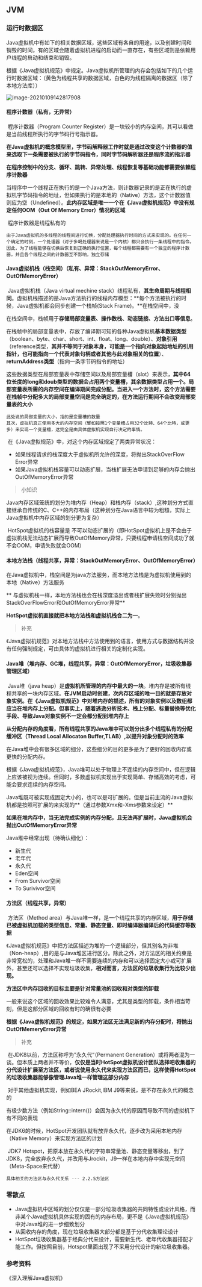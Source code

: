 ## JVM

### 运行时数据区

​	Java虚拟机中有如下的相关数据区域，这些区域有各自的用途，以及创建时间和销毁的时间，有的区域会随着虚拟机进程的启动而一直存在，有些区域则是依赖用户线程的启动和结束和销毁。

​	根据《Java虚拟机规范》中规定。Java虚拟机所管理的内存会包括如下的几个运行时数据区域：（黄色为线程共享的数据区域，白色的为线程隔离的数据区（除了本地方法库））

![image-20210109142817908](https://raw.githubusercontent.com/TanLinRu/ImageHost/master/images/image-20210109142817908.png)

#### 程序计数器（私有，无异常）

​	程序计数器（Program Counter Register）是一块较小的内存空间，其可以看做是当前线程所执行的字节码行号指示器。

​	**在Java虚拟机的概念模型里，字节码解释器工作时就是通过改变这个计数器的值来选取下一条需要被执行的字节码指令，同时字节码解析器还是程序流的指示器**

​	**在程序控制中的分支、循环、跳转、异常处理、线程恢复等基础功能都需要依赖程序计数器**

​	当程序中一个线程正在执行的是一个Java方法，则计数器记录的是正在执行的虚拟机字节码指令的地址，但如果执行的是本地的（Native）方法，这个计数器值则应为空（Undefined）。**此内存区域是唯一一个在《Java虚拟机规范》中没有规定任何OOM（Out Of Memory Error）情况的区域**

​	程序计数器是线程私有的

~~~
由于Java虚拟机的多线程的线程间进行切换，分配处理器执行时间的方式来实现的。在任何一个确定的时刻，一个处理器（对于多喝处理器来说是一个内核）都只会执行一条线程中的指令。因此，为了线程能够在切换后恢复到正确的执行位置，每个线程都需要有一个独立的程序计数器，并且各个线程之间的计数器互不影响，独立存储
~~~

#### Java虚拟机栈（栈空间）（私有、异常：StackOutMemoryError、OutOfMemoryError）

​	Java虚拟机栈（Java virtual mechine stack）线程私有，**其生命周期与线程相同**。虚拟机栈描述的是Java方法执行的线程内存模型：**每个方法被执行的时候，Java虚拟机都会同步创建一个栈帧(Stack Frame)。**在栈空间中，没

在栈空间中，栈帧用于**存储局部变量表、操作数栈、动态链接、方法出口等信息**。

​	在栈帧中的局部变量表中，存放了编译期可知的各种Java虚拟机**基本数据类型**（boolean、byte、char、short、int、float、long、double）、**对象引用**（reference类型，**其并不等同于对象本身，可能是一个指向对象起始地址的引用指针，也可能指向一个代表对象句柄或者其他与此对象相关的位置**）、**returnAddress类型**（指向一条字节码指令的地址）

​	这些数据类型在局部变量表中存储空间以及局部变量槽（slot）来表示，**其中64位长度的long和doub类型的数据会占用两个变量槽，其余数据类型占用一个。局部变量表所需的内存空间在编译期间完成分配。当进入一个方法时，这个方法需要在栈帧中分配多大的局部变量空间是完全确定的，在方法运行期间不会改变局部变量表的大小**

~~~
此处说的局部变量的大小，指的是变量槽的数量
其次，虚拟机真正使用多大的内存空间（譬如按照1个变量槽占用32个比特、64个比特，或更多）来实现一个变量槽，这完全是由具体虚拟机实现自行决定的事情。		
~~~

​	在《Java虚拟规范》中，对这个内存区域规定了两类异常状况：

* 如果线程请求的栈深度大于虚拟机所允许的深度，将抛出StackOverFlow Error异常
* 如果Java虚拟机栈容量可以动态扩展，当栈扩展无法申请到足够的内存会抛出OutOfMemoryError异常

> 小知识

​	Java内存区域笼统的划分为堆内存（Heap）和栈内存（stack）,这种划分方式直接继承自传统的C、C++的内存布局（这种划分在Java语言中较为粗糙，实际上Java虚拟机中内存区域的划分更为复杂）

​	HotSpot虚拟机的栈容量是 不可以动态扩展的（即HotSpot虚拟机上是不会由于虚拟机栈无法动态扩展而导致OutOfMemory异常，只要线程申请栈空间成功了就不会OOM，申请失败就会OOM）

#### 本地方法栈（线程共享，异常：StackOutMemoryError、OutOfMemoryError）

​	在Java虚拟机中，栈空间是为java方法服务，而本地方法栈是为虚拟机使用到的本地（Native）方法服务

**	与虚拟机栈一样，本地方法栈也会在栈深度溢出或者栈扩展失败时分别抛出StackOverFlowError和OutOfMemoryError异常**

**HotSpot虚拟机直接就把本地方法栈和虚拟机栈合二为一**。

> 补充

​	《Java虚拟机规范》对本地方法栈中方法使用到的语言，使用方式与数据结构并没有任何强制规定，可由具体的虚拟机进行相关的定制化实现。

#### Java堆（堆内存、GC堆，线程共享，异常：OutOfMemoryError，垃圾收集器管理区域）

​	Java堆（java heap）是**虚拟机所管理的内存中最大的一块**。堆内存是被所有线程共享的一块内存区域。**在JVM启动时创建，次内存区域的唯一目的就是存放对象实例。**在《Java虚拟机规范》中对堆内存的描述，**所有的对象实例以及数组都应当在堆内存上分配**。但事实上，随着**逃逸分析技术、栈上分配、标量替换等优化手段、导致Java对象实例不一定会都分配到堆内存上**

​	**从分配内存的角度看，所有线程共享的Java堆中可以划分出多个线程私有的分配缓冲区（Thread Local Allocaton Buffer,TLAB）,以提升对象分配时的效率**

​	在Java堆中会有很多区域的细分，这些细分的目的更多是为了更好的回收内存或更快的分配内存。

根据《Java虚拟机规范》，Java堆可以处于物理上不连续的内存空间中，但在逻辑上应该被视为连续。但同时，多数虚拟机实现出于实现简单、存储高效的考虑，可能会要求连续的内存空间。

​	Java堆既可被实现成固定大小的，也可以是可扩展的。但是当前主流的Java虚拟机都是按照可扩展的来实现的**（通过参数Xmx和-Xms参数来设定）**

​	**如果在堆内存中，当无法完成实例的内存分配，且无法再扩展时，Java虚拟机会抛出OutOfMemoryError异常**

Java堆中经常出现（待确认细化）：

* 新生代
* 老年代
* 永久代
* Eden空间
* From Survivor空间
* To Surivivor空间

#### 方法区（线程共享，异常）

​	方法区（Method area）与Java堆一样，是一个线程共享的内存区域，**用于存储已被虚拟机加载的类型信息、常量、静态变量、即时编译器编译后的代码缓存等数据**

​	《Java虚拟机规范》中把方法区描述为堆的一个逻辑部分，但其别名为非堆（Non-heap）,目的是与Java堆区进行区分。除此之外，对方法区的相关约束是非常宽松的，处理和Java堆一样不需要连续的内存和可以选择固定大小或可扩展外，甚至还可以选择不实现垃圾收集，**相对而言，方法区的垃圾收集行为比较少出现。** 

​	**方法区中内存回收的目标主要是针对常量池的回收和对类型的卸载** 

​	一般来说这个区域的回收效果比较难令人满意，尤其是类型的卸载，条件相当苛刻，但是这部分区域的回收有时的确很有必要

​	**根据《Java虚拟机规范》的规定，如果方法区无法满足新的内存分配时，将抛出OutOfMemeryError异常**

> 补充

​	在JDK8以前，方法区称呼为”永久代“（Permanent Generation）或将两者混为一谈。但本质上两者并不等价，**仅仅是当时HotSpot虚拟机设计团队选择吧收集器的分代设计扩展至方法区，或者说使用永久代来实现方法区而已，这样使得HotSpot的垃圾收集器能够像管理Java堆一样管理这部分内存**

​	对于其他虚拟机实现，例如BEA JRockit,IBM J9等来说，是不存在永久代的概念的

​	有极少数方法（例如String::intern()）会因为永久代的原因而导致不同的虚拟机下有不同的表现

​	在JDK6的时候，HotSpot开发团队就有放弃永久代，逐步改为采用本地内存（Native Memory）来实现方法区的计划

​	JDK7 Hotspot，把原本放在永久代的字符串常量池、静态变量等移出，到了JDK8，完全放弃永久代，并改用与Jrockit，J9一样在本地内存中实现元空间（Meta-Space来代替）

~~~
具体相关的方法区与永久代关系 --- 2.2.5方法区
~~~



### 零散点

* Java虚拟机中区域的划分仅仅是一部分垃圾收集器的共同特性或设计风格，而非某个Java虚拟机具体实现的固有的内存布局，更不是《Java虚拟机规范》中对Java堆的进一步细致划分
* 从回收内存的角度，现在垃圾收集器大部分都是基于分代收集理论设计
*  HotSpot垃圾收集器基于经典分代来设计，需要新生代、老年代收集器搭配才能工作。但按照目前，Hotspot里面出现了不采用分代设计的新垃圾收集器。

### 参考资料

《深入理解Java虚拟机》
